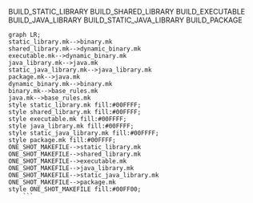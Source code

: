 BUILD_STATIC_LIBRARY
BUILD_SHARED_LIBRARY
BUILD_EXECUTABLE
BUILD_JAVA_LIBRARY
BUILD_STATIC_JAVA_LIBRARY
BUILD_PACKAGE
```mermaid
graph LR;
static_library.mk-->binary.mk
shared_library.mk-->dynamic_binary.mk
executable.mk-->dynamic_binary.mk
java_library.mk-->java.mk
static_java_library.mk-->java_library.mk
package.mk-->java.mk
dynamic_binary.mk-->binary.mk
binary.mk-->base_rules.mk
java.mk-->base_rules.mk
style static_library.mk fill:#00FFFF;
style shared_library.mk fill:#00FFFF;
style executable.mk fill:#00FFFF;
style java_library.mk fill:#00FFFF;
style static_java_library.mk fill:#00FFFF;
style package.mk fill:#00FFFF;
ONE_SHOT_MAKEFILE-->static_library.mk
ONE_SHOT_MAKEFILE-->shared_library.mk
ONE_SHOT_MAKEFILE-->executable.mk
ONE_SHOT_MAKEFILE-->java_library.mk
ONE_SHOT_MAKEFILE-->static_java_library.mk
ONE_SHOT_MAKEFILE-->package.mk
style ONE_SHOT_MAKEFILE fill:#00FF00;
    ```